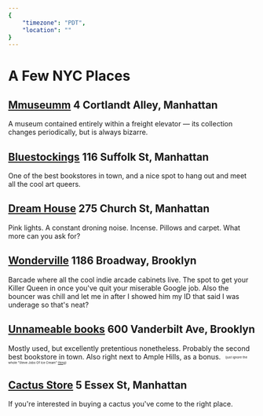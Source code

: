 ```yaml
---
{
	"timezone": "PDT",
	"location": ""
}
---
```

# A Few NYC Places

## <span class="placename">[Mmuseumm](https://www.mmuseumm.com/)</span> <span class="location">4 Cortlandt Alley, Manhattan</span>

A museum contained entirely within a freight elevator — its collection changes periodically, but is always bizarre.


## <span class="placename">[Bluestockings](https://bluestockings.com/)</span> <span class="location">116 Suffolk St, Manhattan</span>

One of the best bookstores in town, and a nice spot to hang out and meet all the cool art queers.

## <span class="placename">[Dream House](https://www.melafoundation.org/)</span> <span class="location">275 Church St, Manhattan</span>

Pink lights. A constant droning noise. Incense. Pillows and carpet. What more can you ask for?

## <span class="placename">[Wonderville](https://www.wonderville.nyc/)</span> <span class="location">1186 Broadway, Brooklyn</span>

Barcade where all the cool indie arcade cabinets live. The spot to get your Killer Queen in once you've quit your miserable Google job. Also the bouncer was chill and let me in after I showed him my ID that said I was underage so that's neat?

## <span class="placename">[Unnameable books](https://unnameablebooks.blogspot.com/)</span> <span class="location">600 Vanderbilt Ave, Brooklyn</span>

Mostly used, but excellently pretentious nonetheless. Probably the second best bookstore in town. Also right next to Ample Hills, as a bonus. <span style="font-size:45%;vertical-align:middle;">&nbsp;&nbsp;&nbsp;(just ignore the whole "Steve Jobs Of Ice Cream" [thing](https://marker.medium.com/the-shocking-meltdown-of-ample-hills-brooklyns-hottest-ice-cream-company-66b27dc1791d))</span>

## <span class="placename">[Cactus Store](http://www.hotcactus.nyc/)</span> <span class="location">5 Essex St, Manhattan</span>

If you're interested in buying a cactus you've come to the right place.
